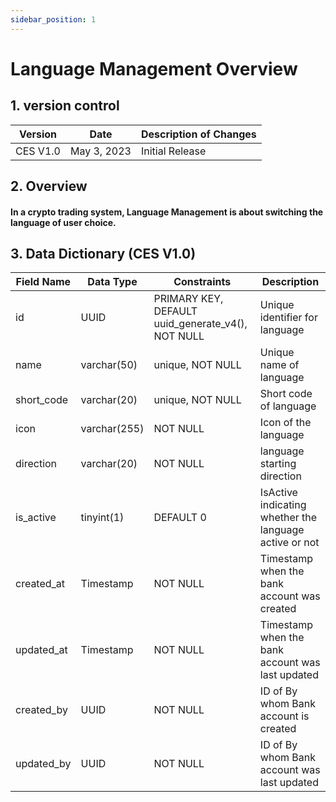 ```yaml
---
sidebar_position: 1
---
```


# Language Management Overview

## 1. version control

| Version  | Date        | Description of Changes |
| -------- | ----------- | ---------------------- |
| CES V1.0 | May 3, 2023 | Initial Release        |

## 2. Overview

#### In a crypto trading system, Language Management is about switching the language of user choice.

## 3. Data Dictionary (CES V1.0)

| Field Name                | Data Type    | Constraints                           | Description                                                                |
| ------------------------- | ------------ | ------------------------------------- | -------------------------------------------------------------------------- |
| id                        | UUID         | PRIMARY KEY, DEFAULT uuid_generate_v4(), NOT NULL                                                                               | Unique identifier for language                                                    |
| name                      | varchar(50)  | unique, NOT NULL                      | Unique name of language                                                           |
| short_code                | varchar(20)  | unique, NOT NULL                      | Short code of language                                                           |
| icon                      | varchar(255) | NOT NULL                              | Icon of the language                                                               |
| direction                 | varchar(20)  | NOT NULL                              | language starting direction                                                         |
| is_active                 | tinyint(1)   | DEFAULT 0                             | IsActive indicating whether the language active or not                              |
| created_at                | Timestamp    | NOT NULL                              | Timestamp when the bank account was created                                          |
| updated_at                | Timestamp    | NOT NULL                              | Timestamp when the bank account was last updated                                     |
| created_by                | UUID         | NOT NULL                              | ID of By whom Bank account is created                                               |
| updated_by                | UUID         | NOT NULL                              | ID of By whom Bank account  was last updated                                        |
``
``

